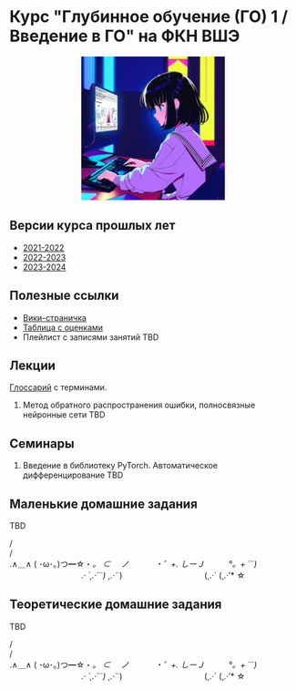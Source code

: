 # Курс "Глубинное обучение (ГО) 1 / Введение в ГО" на ФКН ВШЭ

<p align="center">
  <img src="image.png" width="50%"/>
</p>

## Версии курса прошлых лет

* [2021-2022](https://github.com/xiyori/intro-to-dl-hse/tree/2021-2022)
* [2022-2023](https://github.com/xiyori/intro-to-dl-hse/tree/2022-2023)
* [2023-2024](https://github.com/xiyori/intro-to-dl-hse/tree/2023-2024)

## Полезные ссылки

* [Вики-страничка](http://wiki.cs.hse.ru/Глубинное_обучение_1_24/25)
* [Таблица с оценками](https://docs.google.com/spreadsheets/d/1Q7_OYJHbOuAhwWgUG95fUut95Krxp1IqS5y8nf6caNs/edit?usp=sharing)
* Плейлист с записями занятий TBD

## Лекции

[Глоссарий](https://github.com/isadrtdinov/intro-to-dl-hse/blob/2023-2024/glossary.md) с терминами.
1. Метод обратного распространения ошибки, полносвязные нейронные сети TBD

## Семинары

1. Введение в библиотеку PyTorch. Автоматическое дифференцирование TBD

## Маленькие домашние задания

TBD

  /\
 /  \
.∧＿∧
( ･ω･｡)つ━☆・*。
⊂　 ノ 　　　・゜+.
しーＪ　　　°。+ *´¨)
　　　　　　　　　.· ´¸.·*´¨) ¸.·*¨)
　　　　　　　　　　(¸.·´ (¸.·’* ☆ 

## Теоретические домашние задания

TBD

  /\
 /  \
.∧＿∧
( ･ω･｡)つ━☆・*。
⊂　 ノ 　　　・゜+.
しーＪ　　　°。+ *´¨)
　　　　　　　　　.· ´¸.·*´¨) ¸.·*¨)
　　　　　　　　　　(¸.·´ (¸.·’* ☆ 

